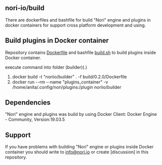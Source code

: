 ## nori-io/build

There are dockerfiles and bashfile for build "Nori" engine and plugins in docker containers
for support cross platform development and using.

## Build plugins in Docker container 

Repository contains [Dockerfile](build/0.2.0/Dockerfile) and bashfile [build.sh](build/0.2.0/scripts/build.sh) to build plugins inside Docker container.

execute command into folder (builder)(.)

1) docker build -t "noriio/builder" .  -f build/0.2.0/Dockerfile
2) docker run --rm --name "plugins_container" -v /home/anita/.config/nori/plugins:/plugin noriio/builder

## Dependencies

"Nori" engine and plugins was build by using Docker Client: Docker Engine - Community, Version:19.03.5

## Support

If you have problems with building "Nori" engine or plugins inside Docker container you 
should write to info@nori.io or create [discussion] in this repository.



